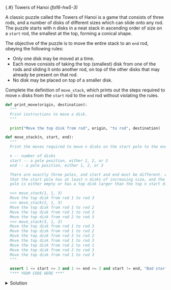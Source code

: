 
{.#} Towers of Hanoi *(fa16-hw5-3)*

A classic puzzle called the Towers of Hanoi is a game that consists of three rods, and a number of disks of different sizes which can slide onto any rod. The puzzle starts with n disks in a neat stack in ascending order of size on a `start` rod, the smallest at the top, forming a conical shape.

The objective of the puzzle is to move the entire stack to an `end` rod, obeying the following rules:

- Only one disk may be moved at a time.
- Each move consists of taking the top (smallest) disk from one of the rods and sliding it onto another rod, on top of the other disks that may already be present on that rod.
- No disk may be placed on top of a smaller disk.

Complete the definition of `move_stack`, which prints out the steps required to move `n` disks from the `start` rod to the `end` rod without violating the rules.

```py
def print_move(origin, destination):
  """
  Print instructions to move a disk.
  """

  print("Move the top disk from rod", origin, "to rod", destination)

def move_stack(n, start, end):
  """
  Print the moves required to move n disks on the start pole to the end pole without violating the rules of Towers of Hanoi.

  n -- number of disks
  start -- a pole position, either 1, 2, or 3
  end -- a pole position, either 1, 2, or 3

  There are exactly three poles, and start and end must be different. Assume
  that the start pole has at least n disks of increasing size, and the end
  pole is either empty or has a top disk larger than the top n start disks.

  >>> move_stack(1, 1, 3)
  Move the top disk from rod 1 to rod 3
  >>> move_stack(2, 1, 3)
  Move the top disk from rod 1 to rod 2
  Move the top disk from rod 1 to rod 3
  Move the top disk from rod 2 to rod 3
  >>> move_stack(3, 1, 3)
  Move the top disk from rod 1 to rod 3
  Move the top disk from rod 1 to rod 2
  Move the top disk from rod 3 to rod 2
  Move the top disk from rod 1 to rod 3
  Move the top disk from rod 2 to rod 1
  Move the top disk from rod 2 to rod 3
  Move the top disk from rod 1 to rod 3
  """

  assert 1 <= start <= 3 and 1 <= end <= 3 and start != end, "Bad start/end"
  "*** YOUR CODE HERE ***"
```

<details><summary>Solution</summary><pre><code class="language-py">def print_move(origin, destination):
  """
  Print instructions to move a disk.
  """

  print("Move the top disk from rod", origin, "to rod", destination)

def move_stack(n, start, end):
  """
  Print the moves required to move n disks on the start pole to the end pole without violating the rules of Towers of Hanoi.

  n -- number of disks
  start -- a pole position, either 1, 2, or 3
  end -- a pole position, either 1, 2, or 3

  There are exactly three poles, and start and end must be different. Assume
  that the start pole has at least n disks of increasing size, and the end
  pole is either empty or has a top disk larger than the top n start disks.

  >>> move_stack(1, 1, 3)
  Move the top disk from rod 1 to rod 3
  >>> move_stack(2, 1, 3)
  Move the top disk from rod 1 to rod 2
  Move the top disk from rod 1 to rod 3
  Move the top disk from rod 2 to rod 3
  >>> move_stack(3, 1, 3)
  Move the top disk from rod 1 to rod 3
  Move the top disk from rod 1 to rod 2
  Move the top disk from rod 3 to rod 2
  Move the top disk from rod 1 to rod 3
  Move the top disk from rod 2 to rod 1
  Move the top disk from rod 2 to rod 3
  Move the top disk from rod 1 to rod 3
  """

  assert 1 <= start <= 3 and 1 <= end <= 3 and start != end, "Bad start/end"
  if n == 1:
    print_move(start, end)
  else:
    other = 6 - start - end
    move_stack(n - 1, start, other)
    print_move(start, end)
    move_stack(n - 1, other, end)</code></pre></details>
